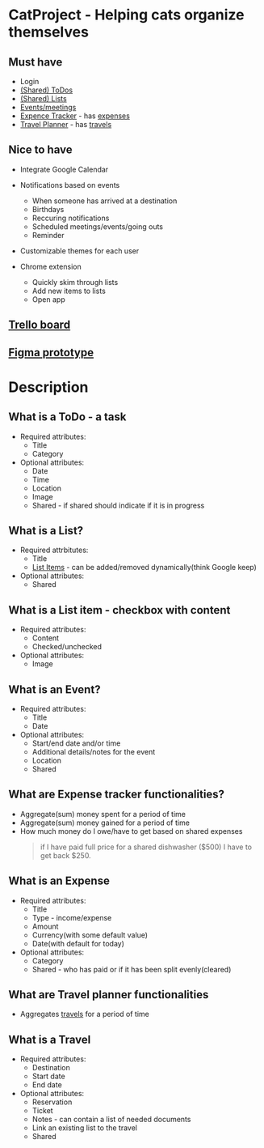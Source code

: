 # CatProject - Helping cats organize themselves
## Must have
* Login
* [(Shared) ToDos](#what-is-a-todo---a-task)
* [(Shared) Lists](#what-is-a-list)
* [Events/meetings](#what-is-an-event)
* [Expence Tracker](#what-are-expense-tracker-functionalities) - has [expenses](#what-is-an-expense)
* [Travel Planner](#what-are-travel-planner-functionalities) - has [travels](#what-is-a-travel)

## Nice to have
* Integrate Google Calendar
* Notifications based on events
	- When someone has arrived at a destination
	- Birthdays
	- Reccuring notifications
	- Scheduled meetings/events/going outs
  * Reminder

* Customizable themes for each user
* Chrome extension
	- Quickly skim through lists
	- Add new items to lists
	- Open app

## [Trello board](https://trello.com/b/3KqpvFHp)

## [Figma prototype](https://www.figma.com/file/QYijIcEPN5W3Jw25dcAy5f8Z/CatProject?node-id=0%3A1)

# Description
## What is a ToDo - a task
* Required attributes:
	* Title
	* Category
* Optional attributes:
	* Date
	* Time
	* Location
	* Image
	* Shared - if shared should indicate if it is in progress

## What is a List?
* Required attrbitutes:
	* Title
	* [List Items](#what-is-a-list-item---checkbox-with-content) - can be added/removed dynamically(think Google keep)
* Optional attributes:
	* Shared

## What is a List item - checkbox with content
* Required attributes:
	* Content
	* Checked/unchecked
* Optional attributes:
	* Image

## What is an Event?
* Required attributes:
	* Title
	* Date
* Optional attributes:
	* Start/end date and/or time
	* Additional details/notes for the event
	* Location
	* Shared

## What are Expense tracker functionalities?
* Aggregate(sum) money spent for a period of time
* Aggregate(sum) money gained for a period of time
* How much money do I owe/have to get based on shared expenses
	> if I have paid full price for a shared dishwasher ($500) I have to get back $250.

## What is an Expense
* Required attributes:
	* Title
	* Type - income/expense
	* Amount
	* Currency(with some default value)
	* Date(with default for today)
* Optional attributes:
	* Category
	* Shared - who has paid or if it has been split evenly(cleared)

## What are Travel planner functionalities
* Aggregates [travels](#what-is-a-travel) for a period of time

## What is a Travel
* Required attributes:
	* Destination
	* Start date
	* End date
* Optional attributes:
	* Reservation
	* Ticket
	* Notes - can contain a list of needed documents
	* Link an existing list to the travel
	* Shared
